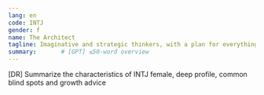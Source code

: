 ```yaml
---
lang: en
code: INTJ
gender: f
name: The Architect
tagline: Imaginative and strategic thinkers, with a plan for everything.
summary:       # [GPT] ≤50-word overview
---
```


[DR] Summarize the characteristics of INTJ female, deep profile, common blind spots and growth advice


